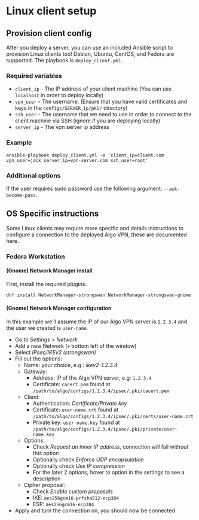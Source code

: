 # Linux client setup

## Provision client config

After you deploy a server, you can use an included Ansible script to provision Linux clients too! Debian, Ubuntu, CentOS, and Fedora are supported. The playbook is `deploy_client.yml`.

### Required variables

* `client_ip` - The IP address of your client machine (You can use `localhost` in order to deploy locally)
* `vpn_user` - The username. (Ensure that you have valid certificates and keys in the `configs/SERVER_ip/pki/` directory)
* `ssh_user` - The username that we need to use in order to connect to the client machine via SSH (ignore if you are deploying locally)
* `server_ip` - The vpn server ip address

### Example

```shell
ansible-playbook deploy_client.yml -e 'client_ip=client.com vpn_user=jack server_ip=vpn-server.com ssh_user=root'
```

### Additional options

If the user requires sudo password use the following argument: `--ask-become-pass`.

## OS Specific instructions

Some Linux clients may require more specific and details instructions to configure a connection to the deployed Algo VPN, these are documented here.

### Fedora Workstation

#### (Gnome) Network Manager install

First, install the required plugins.

````
dnf install NetworkManager-strongswan NetworkManager-strongswan-gnome
````

#### (Gnome) Network Manager configuration

In this example we'll assume the IP of our Algo VPN server is `1.2.3.4` and the user we created is `user-name`.

* Go to *Settings* > *Network*
* Add a new Network (`+` bottom left of the window)
* Select *IPsec/IKEv2 (strongswan)*
* Fill out the options:
  * Name: your choice, e.g.: *ikev2-1.2.3.4*
  * Gateway:
    * Address: IP of the Algo VPN server, e.g: `1.2.3.4`
    * Certificate: `cacert.pem` found at `/path/to/algo/configs/1.2.3.4/ipsec/.pki/cacert.pem`
  * Client:
    * Authentication: *Certificate/Private key*
    * Certificate: `user-name.crt` found at `/path/to/algo/configs/1.2.3.4/ipsec/.pki/certs/user-name.crt`
    * Private key: `user-name.key` found at `/path/to/algo/configs/1.2.3.4/ipsec/.pki/private/user-name.key`
  * Options:
    * Check *Request an inner IP address*, connection will fail without this option
    * Optionally check *Enforce UDP encapsulation*
    * Optionally check *Use IP compression*
    * For the later 2 options, hover to option in the settings to see a description
  * Cipher proposal:
    * Check *Enable custom proposals*
    * IKE: `aes256gcm16-prfsha512-ecp384`
    * ESP: `aes256gcm16-ecp384`
* Apply and turn the connection on, you should now be connected

